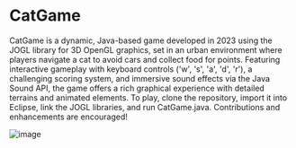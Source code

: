# CatGame

CatGame is a dynamic, Java-based game developed in 2023 using the JOGL library for 3D OpenGL graphics, set in an urban environment where players navigate a cat to avoid cars and collect food for points. Featuring interactive gameplay with keyboard controls ('w', 's', 'a', 'd', 'r'), a challenging scoring system, and immersive sound effects via the Java Sound API, the game offers a rich graphical experience with detailed terrains and animated elements. To play, clone the repository, import it into Eclipse, link the JOGL libraries, and run CatGame.java. Contributions and enhancements are encouraged!

![image](https://github.com/MohammedDev011/CatGame/assets/115355209/a697c989-1ad0-455d-a868-749b2e3b1247)
